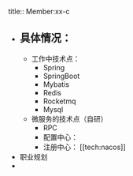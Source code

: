 title:: Member:xx-c

- 具体情况：
	-
	- 工作中技术点：
		- Spring
		- SpringBoot
		- Mybatis
		- Redis
		- Rocketmq
		- Mysql
	- 微服务的技术点（自研）
		- RPC
		- 配置中心：
		- 注册中心： [[tech:nacos]]
- 职业规划
-